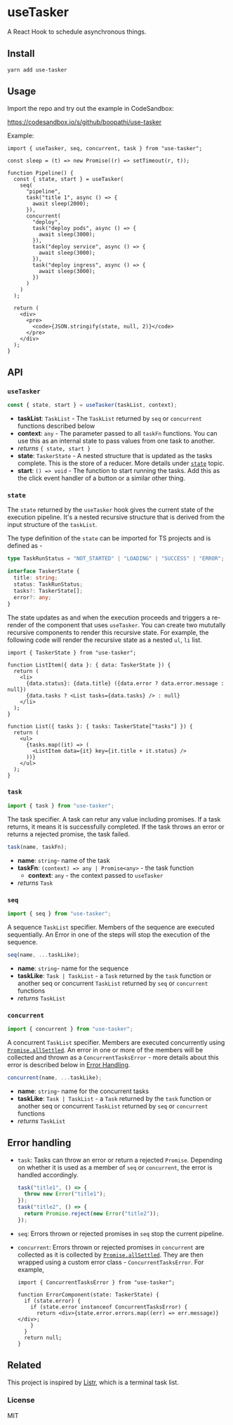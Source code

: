 # useTasker

A React Hook to schedule asynchronous things.

## Install

```
yarn add use-tasker
```

## Usage

Import the repo and try out the example in CodeSandbox:

https://codesandbox.io/s/github/boopathi/use-tasker

Example:

```tsx
import { useTasker, seq, concurrent, task } from "use-tasker";

const sleep = (t) => new Promise((r) => setTimeout(r, t));

function Pipeline() {
  const { state, start } = useTasker(
    seq(
      "pipeline",
      task("title 1", async () => {
        await sleep(2000);
      }),
      concurrent(
        "deploy",
        task("deploy pods", async () => {
          await sleep(3000);
        }),
        task("deploy service", async () => {
          await sleep(3000);
        }),
        task("deploy ingress", async () => {
          await sleep(3000);
        })
      )
    )
  );

  return (
    <div>
      <pre>
        <code>{JSON.stringify(state, null, 2)}</code>
      </pre>
    </div>
  );
}
```

## API

### `useTasker`

```ts
const { state, start } = useTasker(taskList, context);
```

- **taskList**: `TaskList` - The `TaskList` returned by `seq` or `concurrent` functions described below
- **context**: `any` - The parameter passed to all `taskFn` functions. You can use this as an internal state to pass values from one task to another.
- _returns_ `{ state, start }`
- **state**: `TaskerState` - A nested structure that is updated as the tasks complete. This is the store of a reducer. More details under [`state`](#state) topic.
- **start**: `() => void` - The function to start running the tasks. Add this as the click event handler of a button or a similar other thing.

### `state`

The `state` returned by the `useTasker` hook gives the current state of the execution pipeline. It's a nested recursive structure that is derived from the input structure of the `taskList`.

The type definition of the `state` can be imported for TS projects and is defined as -

```ts
type TaskRunStatus = "NOT_STARTED" | "LOADING" | "SUCCESS" | "ERROR";

interface TaskerState {
  title: string;
  status: TaskRunStatus;
  tasks?: TaskerState[];
  error?: any;
}
```

The state updates as and when the execution proceeds and triggers a re-render of the component that uses `useTasker`. You can create two mututally recursive components to render this recursive state. For example, the following code will render the recursive state as a nested `ul`, `li` list.

```tsx
import { TaskerState } from "use-tasker";

function ListItem({ data }: { data: TaskerState }) {
  return (
    <li>
      {data.status}: {data.title} ({data.error ? data.error.message : null})
      {data.tasks ? <List tasks={data.tasks} /> : null}
    </li>
  );
}

function List({ tasks }: { tasks: TaskerState["tasks"] }) {
  return (
    <ul>
      {tasks.map((it) => (
        <ListItem data={it} key={it.title + it.status} />
      ))}
    </ul>
  );
}
```

### `task`

```ts
import { task } from "use-tasker";
```

The task specifier. A task can retur any value including promises. If a task returns, it means it is successfully completed. If the task throws an error or returns a rejected promise, the task failed.

```ts
task(name, taskFn);
```

- **name**: `string`- name of the task
- **taskFn**: `(context) => any | Promise<any>` - the task function
  - **context**: `any` - the context passed to `useTasker`
- _returns_ `Task`

### `seq`

```ts
import { seq } from "use-tasker";
```

A sequence `TaskList` specifier. Members of the sequence are executed sequentially. An Error in one of the steps will stop the execution of the sequence.

```ts
seq(name, ...taskLike);
```

- **name**: `string`- name for the sequence
- **taskLike**: `Task | TaskList` - a `Task` returned by the `task` function or another seq or concurrent `TaskList` returned by `seq` or `concurrent` functions
- _returns_ `TaskList`

### `concurrent`

```ts
import { concurrent } from "use-tasker";
```

A concurrent `TaskList` specifier. Members are executed concurrently using [`Promise.allSettled`][promise-all-settled]. An error in one or more of the members will be collected and thrown as a `ConcurrentTasksError` - more details about this error is described below in [Error Handling](#error-handling).

```ts
concurrent(name, ...taskLike);
```

- **name**: `string`- name for the concurrent tasks
- **taskLike**: `Task | TaskList` - a `Task` returned by the `task` function or another seq or concurrent `TaskList` returned by `seq` or `concurrent` functions
- _returns_ `TaskList`

## Error handling

- `task`: Tasks can throw an error or return a rejected `Promise`. Depending on whether it is used as a member of `seq` or `concurrent`, the error is handled accordingly.

  ```ts
  task("title1", () => {
    throw new Error("title1");
  });
  task("title2", () => {
    return Promise.reject(new Error("title2"));
  });
  ```

- `seq`: Errors thrown or rejected promises in `seq` stop the current pipeline.
- `concurrent`: Errors thrown or rejected promises in `concurrent` are collected as it is collected by [`Promise.allSettled`][promise-all-settled]. They are then wrapped using a custom error class - `ConcurrentTasksError`. For example,

  ```tsx
  import { ConcurrentTasksError } from "use-tasker";

  function ErrorComponent(state: TaskerState) {
    if (state.error) {
      if (state.error instanceof ConcurrentTasksError) {
        return <div>{state.error.errors.map((err) => err.message)}</div>;
      }
    }
    return null;
  }
  ```

## Related

This project is inspired by [Listr](https://github.com/SamVerschueren/listr), which is a terminal task list.

### License

MIT

[promise-all-settled]: https://developer.mozilla.org/en-US/docs/Web/JavaScript/Reference/Global_Objects/Promise/allSettled
